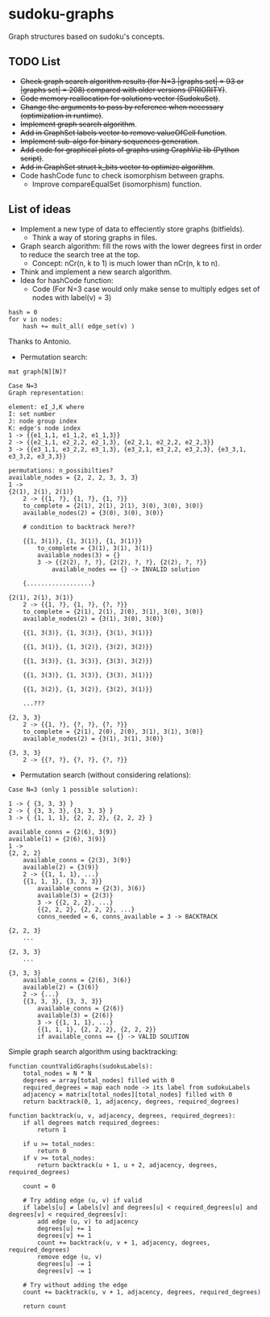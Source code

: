 # sudoku-graphs
Graph structures based on sudoku's concepts.

## TODO List

* ~~Check graph search algorithm results (for N=3 |graphs set| = 93 or |graphs set| = 208) compared with older versions (PRIORITY)~~.
* ~~Code memory reallocation for solutions vector (SudokuSet)~~.
* ~~Change the arguments to pass by reference when necessary (optimization in runtime)~~.
* ~~Implement graph search algorithm~~.
* ~~Add in GraphSet labels vector to remove valueOfCell function~~.
* ~~Implement sub-algo for binary sequences generation~~.
* ~~Add code for graphical plots of graphs using GraphViz lib (Python script)~~.
* ~~Add in GraphSet struct k_bits vector to optimize algorithm~~.
* Code hashCode func to check isomorphism between graphs.
  * Improve compareEqualSet (isomorphism) function.

## List of ideas

* Implement a new type of data to effeciently store graphs (bitfields).
    * Think a way of storing graphs in files.
* Graph search algorithm: fill the rows with the lower degrees first in order to reduce the search tree at the top.
    * Concept: nCr(n, k to 1) is much lower than nCr(n, k to n).
* Think and implement a new search algorithm.
* Idea for hashCode function:
    * Code (For N=3 case would only make sense to multiply edges set of nodes with label(v) = 3)
```
hash = 0
for v in nodes:
    hash += mult_all( edge_set(v) )
```

Thanks to Antonio.

* Permutation search:

```
mat graph[N][N]?

Case N=3
Graph representation:

element: eI_J,K where
I: set number
J: node group index
K: edge's node index
1 -> {{e1_1,1, e1_1,2, e1_1,3}}
2 -> {{e2_1,1, e2_2,2, e2_1,3}, {e2_2,1, e2_2,2, e2_2,3}}
3 -> {{e3_1,1, e3_2,2, e3_1,3}, {e3_2,1, e3_2,2, e3_2,3}, {e3_3,1, e3_3,2, e3_3,3}}

permutations: n_possibilties?
available_nodes = {2, 2, 2, 3, 3, 3}
1 ->
{2(1), 2(1), 2(1)}
    2 -> {{1, ?}, {1, ?}, {1, ?}} 
    to_complete = {2(1), 2(1), 2(1), 3(0), 3(0), 3(0)}
    available_nodes(2) = {3(0), 3(0), 3(0)}
    
    # condition to backtrack here??

    {{1, 3(1)}, {1, 3(1)}, {1, 3(1)}}
        to_complete = {3(1), 3(1), 3(1)}
        available_nodes(3) = {}
        3 -> {{2(2), ?, ?}, {2(2), ?, ?}, {2(2), ?, ?}}
            available_nodes == {} -> INVALID solution
    
    {..................}

{2(1), 2(1), 3(1)}
    2 -> {{1, ?}, {1, ?}, {?, ?}} 
    to_complete = {2(1), 2(1), 2(0), 3(1), 3(0), 3(0)}
    available_nodes(2) = {3(1), 3(0), 3(0)}
    
    {{1, 3(3)}, {1, 3(3)}, {3(1), 3(1)}}

    {{1, 3(1)}, {1, 3(2)}, {3(2), 3(2)}}

    {{1, 3(3)}, {1, 3(3)}, {3(3), 3(2)}}

    {{1, 3(3)}, {1, 3(3)}, {3(3), 3(1)}}

    {{1, 3(2)}, {1, 3(2)}, {3(2), 3(1)}}

    ...???

{2, 3, 3}
    2 -> {{1, ?}, {?, ?}, {?, ?}}
    to_complete = {2(1), 2(0), 2(0), 3(1), 3(1), 3(0)}
    available_nodes(2) = {3(1), 3(1), 3(0)}

{3, 3, 3}
    2 -> {{?, ?}, {?, ?}, {?, ?}} 

```

* Permutation search (without considering relations):

```
Case N=3 (only 1 possible solution):

1 -> { {3, 3, 3} }
2 -> { {3, 3, 3}, {3, 3, 3} }
3 -> { {1, 1, 1}, {2, 2, 2}, {2, 2, 2} }

available_conns = {2(6), 3(9)}
available(1) = {2(6), 3(9)}
1 -> 
{2, 2, 2}
    available_conns = {2(3), 3(9)}
    available(2) = {3(9)}
    2 -> {{1, 1, 1}, ...}
    {{1, 1, 1}, {3, 3, 3}}
        available_conns = {2(3), 3(6)}
        available(3) = {2(3)}
        3 -> {{2, 2, 2}, ...}
        {{2, 2, 2}, {2, 2, 2}, ...}
        conns_needed = 6, conns_available = 3 -> BACKTRACK

{2, 2, 3}
    ...

{2, 3, 3}
    ...

{3, 3, 3}
    available_conns = {2(6), 3(6)}
    available(2) = {3(6)}
    2 -> {...}
    {{3, 3, 3}, {3, 3, 3}}
        available_conns = {2(6)}
        available(3) = {2(6)}
        3 -> {{1, 1, 1}, ...}
        {{1, 1, 1}, {2, 2, 2}, {2, 2, 2}}
        if available_conns == {} -> VALID SOLUTION
```

Simple graph search algorithm using backtracking:

```
function countValidGraphs(sudokuLabels):
    total_nodes = N * N
    degrees = array[total_nodes] filled with 0
    required_degrees = map each node -> its label from sudokuLabels
    adjacency = matrix[total_nodes][total_nodes] filled with 0
    return backtrack(0, 1, adjacency, degrees, required_degrees)

function backtrack(u, v, adjacency, degrees, required_degrees):
    if all degrees match required_degrees:
        return 1

    if u >= total_nodes:
        return 0
    if v >= total_nodes:
        return backtrack(u + 1, u + 2, adjacency, degrees, required_degrees)

    count = 0

    # Try adding edge (u, v) if valid
    if labels[u] ≠ labels[v] and degrees[u] < required_degrees[u] and degrees[v] < required_degrees[v]:
        add edge (u, v) to adjacency
        degrees[u] += 1
        degrees[v] += 1
        count += backtrack(u, v + 1, adjacency, degrees, required_degrees)
        remove edge (u, v)
        degrees[u] -= 1
        degrees[v] -= 1

    # Try without adding the edge
    count += backtrack(u, v + 1, adjacency, degrees, required_degrees)

    return count
```
